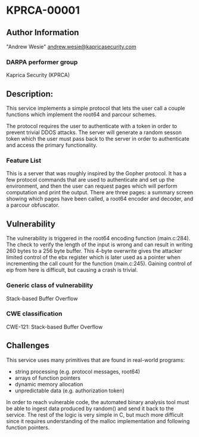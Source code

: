 # KPRCA-00001

## Author Information

"Andrew Wesie" <andrew.wesie@kapricasecurity.com>

### DARPA performer group
Kaprica Security (KPRCA)

## Description:

This service implements a simple protocol that lets the user call a couple 
functions which implement the root64 and parcour schemes.

The protocol requires the user to authenticate with a token in order to prevent 
trivial DDOS attacks. The server will generate a random sesson token which the 
user must pass back to the server in order to authenticate and access the 
primary functionality.

### Feature List

This is a server that was roughly inspired by the Gopher protocol. It has a few 
protocol commands that are used to authenticate and set up the environment, and 
then the user can request pages which will perform computation and print the 
output. There are three pages: a summary screen showing which pages have been 
called, a root64 encoder and decoder, and a parcour obfuscator.

## Vulnerability

The vulnerability is triggered in the root64 encoding function (main.c:284). 
The check to verify the length of the input is wrong and can result in writing 
260 bytes to a 256 byte buffer. This 4-byte overwrite gives the attacker 
limited control of the ebx register which is later used as a pointer when 
incrementing the call count for the function (main.c:245). Gaining control of 
eip from here is difficult, but causing a crash is trivial.

### Generic class of vulnerability
Stack-based Buffer Overflow

### CWE classification
CWE-121: Stack-based Buffer Overflow

## Challenges

This service uses many primitives that are found in real-world programs:

* string processing (e.g. protocol messages, root64)
* arrays of function pointers
* dynamic memory allocation
* unpredictable data (e.g. authorization token)

In order to reach vulnerable code, the automated binary analysis tool must be 
able to ingest data produced by random() and send it back to the service. The 
rest of the logic is very simple in C, but much more difficult since it 
requires understanding of the malloc implementation and following function 
pointers.
